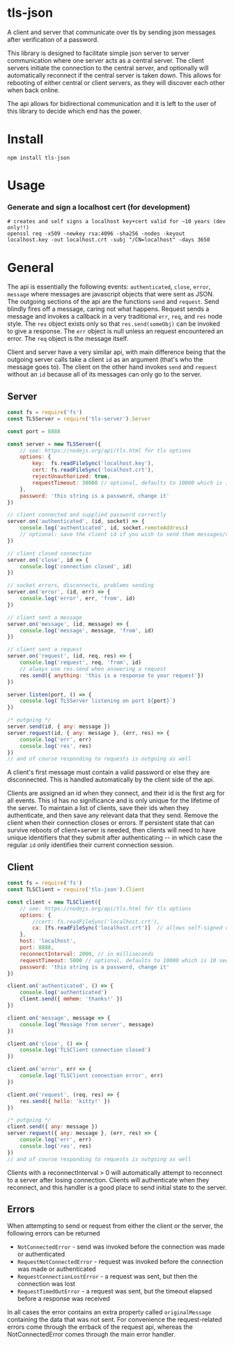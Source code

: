 # tls-json
A client and server that communicate over tls by sending json messages after verification of a password.

This library is designed to facilitate simple json server to server communication where one server acts as a central server. The client servers initiate the connection to the central server, and optionally will automatically reconnect if the central server is taken down. This allows for rebooting of either central or client servers, as they will discover each other when back online. 

The api allows for bidirectional communication and it is left to the user of this library to decide which end has the power.

# Install
    npm install tls-json

# Usage


### Generate and sign a localhost cert (for development)
```
# creates and self signs a localhost key+cert valid for ~10 years (dev only!!)
openssl req -x509 -newkey rsa:4096 -sha256 -nodes -keyout localhost.key -out localhost.crt -subj "/CN=localhost" -days 3650
```

# General
The api is essentially the following events: `authenticated`, `close`, `error`, `message` where messages are javascript objects that were sent as JSON. The outgoing sections of the api are the functions `send` and `request`. Send blindly fires off a message, caring not what happens. Request sends a message and invokes a callback in a very traditional `err`, `req`, and `res` node style. The `res` object exists only so that `res.send(someObj)` can be invoked to give a response. The `err` object is null unless an request encountered an error. The `req` object is the message itself.

Client and server have a very similar api, with main difference being that the outgoing server calls take a client `id` as an argument (that's who the message goes to). The client on the other hand invokes `send` and `request` without an `id` because all of its messages can only go to the server.

## Server

```javascript
const fs = require('fs')
const TLSServer = require('tls-server').Server

const port = 8888

const server = new TLSServer({
    // see: https://nodejs.org/api/tls.html for tls options
    options: {
        key:  fs.readFileSync('localhost.key'),
        cert: fs.readFileSync('localhost.crt'),
        rejectUnauthorized: true,
        requestTimeout: 30000 // optional, defaults to 10000 which is 10 seconds
    },
    password: 'this string is a password, change it'
})

// client connected and supplied password correctly
server.on('authenticated', (id, socket) => {
    console.log('authenticated', id, socket.remoteAddress)  
    // optional: save the client id if you wish to send them messages/requests 
})

// client closed connection
server.on('close', id => {
    console.log('connection closed', id)
})

// socket errors, disconnects, problems sending
server.on('error', (id, err) => {
    console.log('error', err, 'from', id)
})

// client sent a message
server.on('message', (id, message) => {
    console.log('message', message, 'from', id)
})

// client sent a request
server.on('request', (id, req, res) => {
    console.log('request', req, 'from', id)
    // always use res.send when answering a request
    res.send({ anything: 'this is a response to your request'}) 
})

server.listen(port, () => {
    console.log(`TLSServer listening on port ${port}`)
})

/* outgoing */
server.send(id, { any: message })
server.request(id, { any: message }, (err, res) => {
    console.log('err', err)
    console.log('res', res)
})
// and of course responding to requests is outgoing as well
```
A client's first message must contain a valid password or else they are disconnected. This is handled automatically by the client side of the api.

Clients are assigned an id when they connect, and their id is the first arg for all events. This id has no significance and is only unique for the lifetime of the server. To maintain a list of clients, save their ids when they authenticate, and then save any relevant data that they send. Remove the client when their connection closes or errors. If persistent state that can survive reboots of client+server is needed, then clients will need to have unique identifiers that they submit after authenticating -- in which case the regular `id` only identifies their current connection session.

## Client
```javascript
const fs = require('fs')
const TLSClient = require('tls-json').Client

const client = new TLSClient({
    // see: https://nodejs.org/api/tls.html for tls options
    options: {
        //cert: fs.readFileSync('localhost.crt'),       
        ca: [fs.readFileSync('localhost.crt')]  // allows self-signed certs
    },    
    host: 'localhost',
    port: 8888,
    reconnectInterval: 2000, // in milliseconds
    requestTimeout: 5000 // optional, defaults to 10000 which is 10 seconds
    password: 'this string is a password, change it'
})

client.on('authenticated', () => {
    console.log('authenticated')
    client.send({ mmhmm: 'thanks!' })
})

client.on('message', message => {
    console.log('Message from server', message)
})

client.on('close', () => {
    console.log('TLSClient connection closed')
})

client.on('error', err => {
    console.log('TLSClient connection error', err)
})

client.on('request', (req, res) => {
    res.send({ hello: 'kitty!' })
})

/* outgoing */
client.send({ any: message })
server.request({ any: message }, (err, res) => {
    console.log('err', err)
    console.log('res', res)
})
// and of course responding to requests is outgoing as well
```

Clients with a reconnectInterval > 0 will automatically attempt to reconnect to a server after losing connection. Clients will authenticate when they reconnect, and this handler is a good place to send initial state to the server.

## Errors
When attempting to send or request from either the client or the server, the following errors can be returned

* `NotConnectedError` - send was invoked before the connection was made or authenticated
* `RequestNotConnectedError` - request was invoked before the connection was made or authenticated
* `RequestConnectionLostError` - a request was sent, but then the connection was lost
* `RequestTimedOutError` - a request was sent, but the timeout elapsed before a response was received

In all cases the error contains an extra property called `originalMessage` containing the data that was not sent. For convenience the request-related errors come through the errback of the request api, whereas the NotConnectedError comes through the main error handler.

